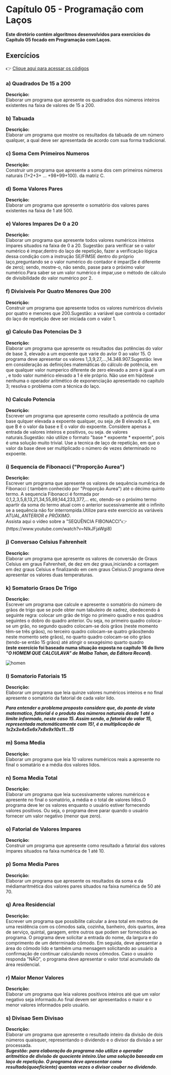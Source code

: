 <h1>Capítulo 05 - Programação com Laços</h1>
<strong>Este diretório contém algoritmos desenvolvidos para exercícios do Capítulo 05 focado em Programação com Laços.</strong>

<h2>Exercícios</h2>

👉 [Clique aqui para acessar os códigos](https://github.com/JulioCesarSantosdv/Logica-com-Algoritimos/tree/main/Cap%C3%ADtulo%2005%20-%20Programa%C3%A7%C3%A3o%20com%20La%C3%A7os)

<h3>a) Quadrados De 15 a 200</h3>
<strong>Descrição:</strong><br>
Elaborar um programa que apresente os quadrados dos números inteiros existentes na faixa de valores de 15 a 200.<br>

<h3>b) Tabuada</h3>
<strong>Descrição:</strong><br>
Elaborar um programa que mostre os resultados da tabuada de um número qualquer, a qual deve ser apresentada de acordo 
com sua forma tradicional.<br>

<h3>c) Soma Cem Primeiros Numeros</h3>
<strong>Descrição:</strong><br>
Construir um programa que apresente a soma dos cem primeiros números naturais (1+2+3+ ... +98+99+100). 
da matriz C.<br>

<h3>d) Soma Valores Pares</h3>
<strong>Descrição:</strong><br>
Elaborar um programa que apresente o somatório dos valores pares existentes na faixa de 1 até 500.<br>

<h3>e) Valores Impares De 0 a 20</h3>
<strong>Descrição:</strong><br>
Elaborar um programa que apresente todos valores numéricos inteiros ímpares situados na faixa de 0 a 20. Sugestão: para verificar
se o valor numérico é impar,dentro do laço de repetição, fazer a verificação lógica dessa condição
com a instrução SE/FIMSE dentro do próprio laço,preguntando se o valor numérico do contador é impar(Se é diferente de zero); 
sendo, mostre-o, não sendo, passe para o próximo valor numérico.Para saber se um valor numérico é ímpar,use o método de 
cálculo de divisibilidade do valor numérico por 2.<br>

<h3>f) Divisiveis Por Quatro Menores Que 200</h3>
<strong>Descrição:</strong><br>
Construir um programa que apresente todos os valores numéricos divíveis por quatro e menores que 200.Sugestão: a variável que 
controla o contador do laço de repetição deve ser iniciada com o valor 1.<br>

<h3>g) Calculo Das Potencias De 3</h3>
<strong>Descrição:</strong><br>
Elaborar um programa que apresente os resultados das potências do valor de base 3, elevado a um expoente que varie do avlor 0 ao
valor 15. O programa deve apresentar os valores 1,3,9,27,...,14.348.907.Sugestão: leve em consideração as definições matemáticas do
cálculo de potência, em que qualquer valor numperico diferente de zero elevado a zero é igual a um , e todo valor numérico 
elevado a 1 é ele próprio. Não use  em hipótese nenhuma o operador aritmético de exponenciação apresentado no capítulo 3;
resolva o problema com a técnica do laço.<br>

<h3>h) Calculo Potencia</h3>
<strong>Descrição:</strong><br>
Escrever um programa que apresente como resultado a potência de uma base qulquer elevada a expoente qualquer, ou seja ,de B 
elevado a E, em que B é o valor da base  e E o valor do expoente. Considere apenas a entrada de valores inteiros e positivos,
ou seja. de valores naturais.Sugestão: não utilize o formato "base * expoente * expoente", pois é uma solução muito trivial.
Use a tecnica de laço de repetição, em que o valor da base deve ser multiplicado o número de vezes determinado no expoente.<br>

<h3>i) Sequencia de Fibonacci ("Proporção Aurea")</h3>
<strong>Descrição:</strong><br>
Escrever um programa que apresente os valores de sequência numérica de Fibonacci ( também conhecido por "Proporção Aurea") até 
o décimo quinto termo. A sequencia Fibonacci é formada por 0,1,2,3,5,8,13,21,34,55,89,144,233,377,...
etc, otendo-se o próximo termo apartir da soma do termo atual com o anterior sucessivamente até o infinito se a sequência
não for interrompida.Utilize para este exercício  as variáveis <i>ATUAL,ANTERIOR e PRÓXIMO</i>.<br>
Assista aqui o vídeo sobre a "SEQUÊNCIA FIBONACCI"👉(https://www.youtube.com/watch?v=NIkJFjaWgi8)

 
<h3>j) Conversao Celsius Fahrenheit</h3>
<strong>Descrição:</strong><br>
Elaborar um programa que apresente os valores de conversão de Graus Celsius em graus Fahrenheit, de dez em dez graus,iniciando
a contagem em dez graus Celsius e finalizando em cem graus Celsius.O programa deve apresentar os valores duas temperaturas.<br>

<h3>k) Somatorio Graos De Trigo</h3>
<strong>Descrição:</strong><br>
Escrever um programa que calcule e apresente o somatório do número de grãos de trigo que se pode obter num tabuleiro de xadrez, 
obedecendo á seguinte regra: colocar um grão de trigo no primeiro quadro e nos quadros seguintes o dobro do quadro anterior.
Ou seja, no primeiro quadro coloca-se um grão, no segundo quadro colocam-se dois grãos (neste momento têm-se três grãos), no
terceiro quadro colocam-se quatro grãos(tendo neste momento sete grãos), no quarto quadro colocam-se oito grãos (tendo-se então
15 grãos) até atingir o sexagésimo quarto quadro<br> <strong>(este exercício foi baseado numa situação exposta no capítulo 16 do livro
<i>"O HOMEM QUE CALCULAVA" de Malba Tahan, da Editora Record</i>)</strong>.<br>


![homen](https://github.com/JulioCesarSantosdv/Logica-com-Algoritimos/assets/64735040/e925da70-bb6a-435e-a729-c30d3b92eb7f)


<h3>l) Somatorio Fatoriais 15</h3>
<strong>Descrição:</strong><br>
Elaborar um programa que leia quinze valores numéricos inteiros e no final apresente o somatório da fatorial de cada valor lido.

<strong><i>Para entender o problema proposto considere que, do ponto de vista matematico, fatorial é o produto dos números naturais
desde 1 até o limite informado, neste caso 15. Assim sendo, a fatorial do valor 15, representada matemáticamente com 15!, é a 
multiplicação de 1x2x3x4x5x6x7x8x9x10x11...15</strong></i><br>

<h3>m) Soma Media</h3>
<strong>Descrição:</strong><br>
Elaborar um programa que leia 10 valores numéricos reais a apresente no final o somatário e a média dos valores lidos.<br>

<h3>n) Soma Media Total</h3>
<strong>Descrição:</strong><br>
Elaborar um programa que leia sucessivamente valores numéricos e apresente no final o somatório, a média e o total de valores
lidos.O programa deve ler os valores enquanto o usuário estiver fornecendo valores positivos. Ou seja, o programa deve parar
quando o usuário fornecer um valor negativo (menor que zero).<br>

<h3>o) Fatorial de Valores Impares</h3>
<strong>Descrição:</strong><br>
Construir um programa que apresente como resultado a fatorial dos valores ímpares situados na faixa numérica de 1 até 10.<br>

<h3>p) Soma Media Pares</h3>
<strong>Descrição:</strong><br>
Elaborar um programa que apresente os resultados da soma e da médiamaritmética dos valores pares situados na faixa numérica de 50 
até 70.<br>

<h3>q) Area Residencial</h3>
<strong>Descrição:</strong><br>
Escrever um programa que possibilite calcular a área total em metros de uma residência com os cômodos sala, cozinha, banheiro, 
dois quartos, área de serviço, quintal, garagem, entre outros que podem ser fornecidos ao programa. O programa deve solicitar
a entrada do nome, da largura e do comprimento de um determinado cômodo. Em seguida, deve apresentar a área do cômodo lido e
também uma mensagem solicitando ao usuário a confirmação de continuar calculando novos cômodos. Caso o usuário responda "NÃO",
o programa deve apresentar o valor total acumulado da área residencial.<br>

<h3>r) Maior Menor Valores</h3>
<strong>Descrição:</strong><br>
Elaborar um programa que leia valores positivos inteiros até que um valor negativo seja informado.Ao final devem ser apresentados
o maior e o menor valores informados pelo usuário.<br>

<h3>s) Divisao Sem Divisao </h3>
<strong>Descrição:</strong><br>
Elaborar um programa que apresente o resultado inteiro da divisão de dois números quaisquer, representando o dividendo e o divisor da
divisão a ser processada.<br> 
<strong><i>Sugestão: para elaboração do programa não utilize o operador aritmético de divisão de quociente inteiro.Use uma solução baseada em laço de repetição. O programa deve apresentar como resultado(quoeficiente) quantas vezes o 
divisor couber no dividendo</strong></i>.





